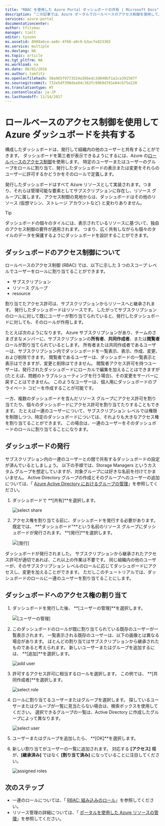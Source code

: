 ```yaml
---
title: "RBAC を使用した Azure Portal ダッシュボードの共有 | Microsoft Docs"
description: "この記事では、Azure ポータルでロールベースのアクセス制御を使用して、ダッシュボードを共有する方法について説明します。"
services: azure-portal
documentationcenter: 
author: tfitzmac
manager: timlt
editor: tysonn
ms.assetid: 8908a6ce-ae0c-4f60-a0c9-b3acfe823365
ms.service: multiple
ms.devlang: NA
ms.topic: article
ms.tgt_pltfrm: NA
ms.workload: na
ms.date: 08/01/2016
ms.author: tomfitz
ms.openlocfilehash: 50a965f9773524a36bedc3d040bf1a1ca391507f
ms.sourcegitcommit: 732e5df390dea94c363fc99b9d781e64cb75e220
ms.translationtype: HT
ms.contentlocale: ja-JP
ms.lasthandoff: 11/14/2017
---
```

# <a name="share-azure-dashboards-by-using-role-based-access-control"></a>ロールベースのアクセス制御を使用して Azure ダッシュボードを共有する
構成したダッシュボードは、発行して組織内の他のユーザーと共有することができます。 ダッシュボードを第三者が表示できるようにするには、Azure の[ロールベースのアクセス制御](../active-directory/role-based-access-control-configure.md)を使用します。 特定のユーザーまたはユーザーのグループをロールに割り当て、発行したダッシュボードの表示または変更をそれらのユーザーに許可するかどうかをそのロールで定義します。 

発行したダッシュボードはすべて Azure リソースとして実装されます。つまり、それらは管理可能な要素としてサブスクリプションに存在し、リソース グループに属します。  アクセス制御の見地からは、ダッシュボードはその他のリソース (仮想マシン、ストレージ アカウントなど) と変わりありません。

> [!TIP]
> ダッシュボードの個々のタイルには、表示されているリソースに基づいて、独自のアクセス制御の要件が適用されます。  つまり、広く共有しながらも個々のタイルのデータを保護するようにダッシュボードを設計することができます。
> 
> 

## <a name="understanding-access-control-for-dashboards"></a>ダッシュボードのアクセス制御について
ロールベースのアクセス制御 (RBAC) では、以下に示した 3 つのスコープ レベルでユーザーをロールに割り当てることができます。

* サブスクリプション
* リソース グループ
* resource

割り当てたアクセス許可は、サブスクリプションからリソースへと継承されます。 発行したダッシュボードはリソースです。 したがってサブスクリプションのロールに対して既にユーザーが割り当てられていると、発行したダッシュボードに対しても、そのロールが作用します。 

たとえば次のようになります。  Azure サブスクリプションがあり、チームのさまざまなメンバーに、サブスクリプションの**所有者**、**共同作成者**、または**閲覧者**ロールが割り当てられているとします。 所有者または共同作成者であるユーザーは、サブスクリプション内でダッシュボードを一覧表示、表示、作成、変更、および削除できます。  閲覧者であるユーザーは、ダッシュボードの一覧表示と表示はできますが、変更と削除はできません。  閲覧者アクセス許可を持つユーザーは、発行されたダッシュボードにローカルで編集を加えることはできますが (たとえば、問題のトラブルシューティングを行う場合)、その変更をサーバーに戻すことはできません。  このようなユーザーは、個人用にダッシュボードのプライベート コピーを作成することが可能です。

一方、複数のダッシュボードを含んだリソース グループにアクセス許可を割り当てたり、個々のダッシュボードにアクセス許可を割り当てたりすることもできます。 たとえば一連のユーザーについて、サブスクリプション レベルでは権限を制限しつつ、特定のダッシュボードについては、それよりも大きなアクセス権を割り当てることができます。 この場合は、一連のユーザーをそのダッシュボードのロールに割り当てることになります。 

## <a name="publish-dashboard"></a>ダッシュボードの発行
サブスクリプション内の一連のユーザーとの間で共有するダッシュボードの設定が済んでいるとしましょう。 以下の手順では、Storage Managers というカスタム グループを想定していますが、対象グループには好きな名前を付けてかまいません。 Active Directory グループの作成とそのグループへのユーザーの追加については、「 [Azure Active Directory におけるグループの管理](../active-directory/active-directory-groups-create-azure-portal.md)」を参照してください。

1. ダッシュボードで **[共有]**を選択します。
   
     ![select share](./media/azure-portal-dashboard-share-access/select-share.png)
2. アクセス権を割り当てる前に、ダッシュボードを発行する必要があります。 既定では、 **"ダッシュボード"**という名前のリソース グループにダッシュボードが発行されます。 **[発行]**を選択します。
   
     ![[発行]](./media/azure-portal-dashboard-share-access/publish.png)

ダッシュボードが発行されました。 サブスクリプションから継承されたアクセス許可が適切であれば、これ以上の作業は不要です。 同じ組織内の他のユーザーが、そのサブスクリプション レベルのロールに応じてダッシュボードにアクセスし、変更を加えることができます。 ただしこのチュートリアルでは、ダッシュボードのロールに一連のユーザーを割り当てることにします。

## <a name="assign-access-to-a-dashboard"></a>ダッシュボードへのアクセス権の割り当て
1. ダッシュボードを発行した後、 **[ユーザーの管理]**を選択します。
   
     ![[ユーザーの管理]](./media/azure-portal-dashboard-share-access/manage-users.png)
2. このダッシュボードのロールが既に割り当てられている既存のユーザーが一覧表示されます。 一覧表示される既存のユーザーは、以下の画像とは異なる場合があります。 ほとんどの割り当てはサブスクリプションから継承されたものであると考えられます。 新しいユーザーまたはグループを追加するには、 **[追加]**を選択します。
   
     ![add user](./media/azure-portal-dashboard-share-access/existing-users.png)
3. 許可するアクセス許可に相当するロールを選択します。 この例では、 **[共同作成者]**を選択します。
   
     ![select role](./media/azure-portal-dashboard-share-access/select-role.png)
4. ロールに割り当てるユーザーまたはグループを選択します。 探しているユーザーまたはグループが一覧に見当たらない場合は、検索ボックスを使用してください。 選択できるグループの一覧は、Active Directory に作成したグループによって異なります。
   
     ![select user](./media/azure-portal-dashboard-share-access/select-user.png) 
5. ユーザーまたはグループを追加したら、 **[OK]**を選択します。 
6. 新しい割り当てがユーザーの一覧に追加されます。 対応する **[アクセス]** 欄が、**[継承済み]** ではなく **[割り当て済み]** になっていることに注目してください。
   
     ![assigned roles](./media/azure-portal-dashboard-share-access/assigned-roles.png)

## <a name="next-steps"></a>次のステップ
* 一連のロールについては、「 [RBAC: 組み込みのロール](../active-directory/role-based-access-built-in-roles.md)」を参照してください。
* リソース管理の詳細については、「 [ポータルを使用した Azure リソースの管理](resource-group-portal.md)」を参照してください。

